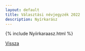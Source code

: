 ```yaml
---
layout: default
title: Választási névjegyzék 2022
description: Nyírkarász
---
```


{% include Nyiirkaraasz.html %}

[Vissza](./)